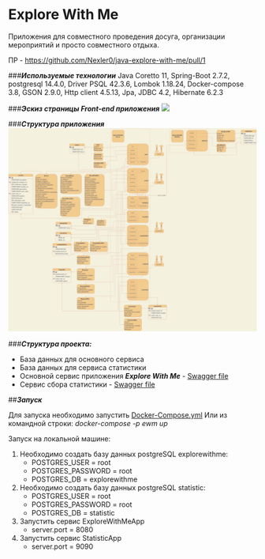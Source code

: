 # Explore With Me

Приложения для совместного проведения досуга, организации мероприятий и просто совместного отдыха.

ПР - https://github.com/Nexler0/java-explore-with-me/pull/1

###*__Используемые технологии__*
Java Coretto 11, Spring-Boot 2.7.2, postgresql 14.4.0, Driver PSQL 42.3.6, Lombok 1.18.24, Docker-compose 3.8, GSON 2.9.0, Http client 4.5.13, Jpa, JDBC 4.2, Hibernate 6.2.3

###*__Эскиз страницы Front-end приложения__*
![](../../AppData/Local/Temp/mainpage.png)

###*__Структура приложения__*
![](Structure.jpg)

###*__Структура проекта:__*

+ База данных для основного сервиса
+ База данных для сервиса статистики
+ Основной сервис приложения *__Explore With Me__* - [Swagger file](https://github.com/Nexler0/java-explore-with-me/blob/7d125350f7c8aced23df0387fdd9d91414ff8df4/ewm-main-service-spec.json)
+ Сервис сбора статистики - [Swagger file](https://github.com/Nexler0/java-explore-with-me/blob/7d125350f7c8aced23df0387fdd9d91414ff8df4/ewm-stats-service-spec.json)

##*__Запуск__*

Для запуска необходимо запустить [Docker-Compose.yml](https://github.com/Nexler0/java-explore-with-me/blob/7d125350f7c8aced23df0387fdd9d91414ff8df4/docker-compose.yml)
Или из командной строки: _docker-compose -p ewm up_

Запуск на локальной машине:

1) Необходимо создать базу данных postgreSQL explorewithme:
    * POSTGRES_USER = root
    * POSTGRES_PASSWORD = root
    * POSTGRES_DB = explorewithme
2) Необходимо создать базу данных postgreSQL statistic:
    * POSTGRES_USER = root
    * POSTGRES_PASSWORD = root
    * POSTGRES_DB = statistic
3) Запустить сервис ExploreWithMeApp
    * server.port = 8080
4) Запустить сервис StatisticApp
    * server.port = 9090